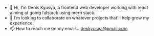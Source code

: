 - 👋 Hi, I’m Denis Kyusya, a frontend web developer working with react aiming at going fulstack using mern stack.
- 💞️ I’m looking to collaborate on whatever projects that'll help grow my experience.
- 📫 How to reach me on my email... denkyusya@gmail.com


